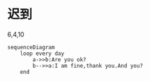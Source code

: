 # 迟到
6,4,10

```
sequenceDiagram
    loop every day
        a->>b:Are you ok?
        b-->>a:I am fine,thank you.And you? 
    end
```
